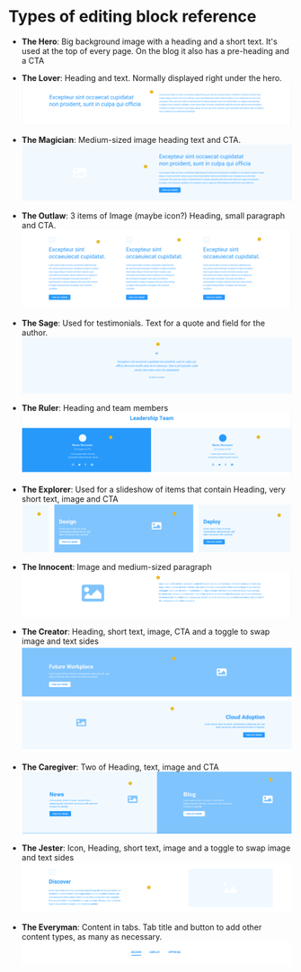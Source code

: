 # Types of editing block reference

- **The Hero**: Big background image with a heading and a short text. It's used at the top of every page. On the blog it also has a pre-heading and a CTA
- **The Lover**: Heading and text. Normally displayed right under the hero.
  ![Image of The Lover](images/lover.png)

- **The Magician**: Medium-sized image heading text and CTA.
  ![Image of The Magician](images/magician.png)

- **The Outlaw**: 3 items of Image (maybe icon?) Heading, small paragraph and CTA.
  ![Image of The Outlaw](images/outlaw.png)

- **The Sage**: Used for testimonials. Text for a quote and field for the author.
  ![Image of The Sage](images/sage.png)

- **The Ruler**: Heading and team members
  ![Image of The Ruler](images/ruler.png)

- **The Explorer**: Used for a slideshow of items that contain Heading, very short text, image and CTA
  ![Image of The Explorer](images/explorer.png)

- **The Innocent**: Image and medium-sized paragraph
  ![Image of The Innocent](images/innocent.png)

- **The Creator**: Heading, short text, image, CTA and a toggle to swap image and text sides
  ![Image of The Creator](images/creator.png)

- **The Caregiver**: Two of Heading, text, image and CTA
  ![Image of The Caregiver](images/caregiver.png)

- **The Jester**: Icon, Heading, short text, image and a toggle to swap image and text sides
  ![Image of The Jester](images/jester.png)

- **The Everyman**: Content in tabs. Tab title and button to add other content types, as many as necessary.
  ![Image of The Jester](images/everyman.png)
